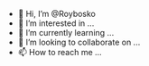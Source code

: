 - 👋 Hi, I’m @Roybosko
- 👀 I’m interested in ...
- 🌱 I’m currently learning ...
- 💞️ I’m looking to collaborate on ...
- 📫 How to reach me ...

<!---
Roybosko/Roybosko is a ✨ special ✨ repository because its `README.md` (this file) appears on your GitHub profile.
You can click the Preview link to take a look at your changes.
--->

